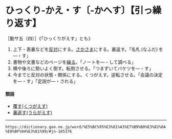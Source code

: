 # ひっくり‐かえ・す〔‐かへす〕【引っ繰り返す】
［動サ五（四）］《「ひっくりがえす」とも》

1.  上下・表裏などを[反対](はんたい（反対）)にする。[さかさま](さかさあ（逆様／倒）)にする。裏返す。「名札 (なふだ) を―・す」
2.  書物や文書などのページを[繰る](くる（繰る）)。「ノートを―・して調べる」
3.  横や後ろに勢いよく倒す。転倒させる。「つまずいてバケツを―・す」
4.  今までと反対の状態・関係にする。くつがえす。逆転させる。「会議の決定を―・す」「定説が―・される」
    

#### 類語

-   [覆す(くつがえす)](https://dictionary.goo.ne.jp/word/%E8%A6%86%E3%81%99/#jn-62211)
-   [裏返す(うらがえす)](https://dictionary.goo.ne.jp/word/%E8%A3%8F%E8%BF%94%E3%81%99/#jn-20679)

---
`https://dictionary.goo.ne.jp/word/%E5%BC%95%E3%81%A3%E7%B9%B0%E3%82%8A%E8%BF%94%E3%81%99/#jn-185376`